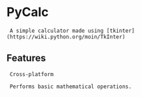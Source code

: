 # PyCalc #

     A simple calculator made using [tkinter](https://wiki.python.org/moin/TkInter)
## Features ##
     Cross-platform
     
     Performs basic mathematical operations.
    